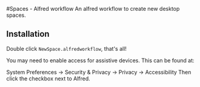 #Spaces - Alfred workflow
An alfred workflow to create new desktop spaces.

## Installation

Double click ```NewSpace.alfredworkflow```, that's all!

You may need to enable access for assistive devices. This can be found at:

System Preferences -> Security & Privacy -> Privacy -> Accessibility
Then click the checkbox next to Alfred.
